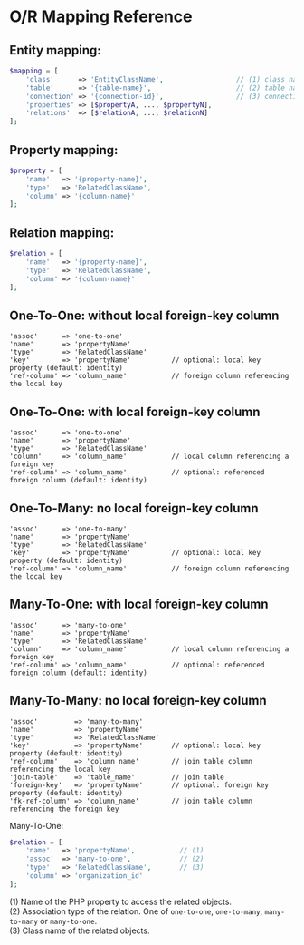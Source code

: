 
O/R Mapping Reference
=====================


Entity mapping:
---------------
```php
$mapping = [
    'class'      => 'EntityClassName',                  // (1) class name
    'table'      => '{table-name}',                     // (2) table name
    'connection' => '{connection-id}',                  // (3) connection identifier, e.g. 'application-db'
    'properties' => [$propertyA, ..., $propertyN],
    'relations'  => [$relationA, ..., $relationN]
];
```


Property mapping:
-----------------
```php
$property = [
    'name'   => '{property-name}',
    'type'   => 'RelatedClassName',
    'column' => '{column-name}'
];
```


Relation mapping:
-----------------
```php
$relation = [
    'name'   => '{property-name}',
    'type'   => 'RelatedClassName',
    'column' => '{column-name}'
];
```


One-To-One: without local foreign-key column
-----------
    'assoc'      => 'one-to-one'
    'name'       => 'propertyName'
    'type'       => 'RelatedClassName'
    'key'        => 'propertyName'          // optional: local key property (default: identity)
    'ref-column' => 'column_name'           // foreign column referencing the local key


One-To-One: with local foreign-key column
-----------
    'assoc'      => 'one-to-one'
    'name'       => 'propertyName'
    'type'       => 'RelatedClassName'
    'column'     => 'column_name'           // local column referencing a foreign key
    'ref-column' => 'column_name'           // optional: referenced foreign column (default: identity)


One-To-Many: no local foreign-key column
------------
    'assoc'      => 'one-to-many'
    'name'       => 'propertyName'
    'type'       => 'RelatedClassName'
    'key'        => 'propertyName'          // optional: local key property (default: identity)
    'ref-column' => 'column_name'           // foreign column referencing the local key


Many-To-One: with local foreign-key column
------------
    'assoc'      => 'many-to-one'
    'name'       => 'propertyName'
    'type'       => 'RelatedClassName'
    'column'     => 'column_name'           // local column referencing a foreign key
    'ref-column' => 'column_name'           // optional: referenced foreign column (default: identity)


Many-To-Many: no local foreign-key column
------------
    'assoc'         => 'many-to-many'
    'name'          => 'propertyName'
    'type'          => 'RelatedClassName'
    'key'           => 'propertyName'       // optional: local key property (default: identity)
    'ref-column'    => 'column_name'        // join table column referencing the local key
    'join-table'    => 'table_name'         // join table
    'foreign-key'   => 'propertyName'       // optional: foreign key property (default: identity)
    'fk-ref-column' => 'column_name'        // join table column referencing the foreign key




Many-To-One:
```php
$relation = [
    'name'   => 'propertyName',           // (1)
    'assoc'  => 'many-to-one',            // (2)
    'type'   => 'RelatedClassName',       // (3)
    'column' => 'organization_id'
];
```
(1) Name of the PHP property to access the related objects.  
(2) Association type of the relation. One of ```one-to-one```, ```one-to-many```, ```many-to-many``` or ```many-to-one```.  
(3) Class name of the related objects.  
